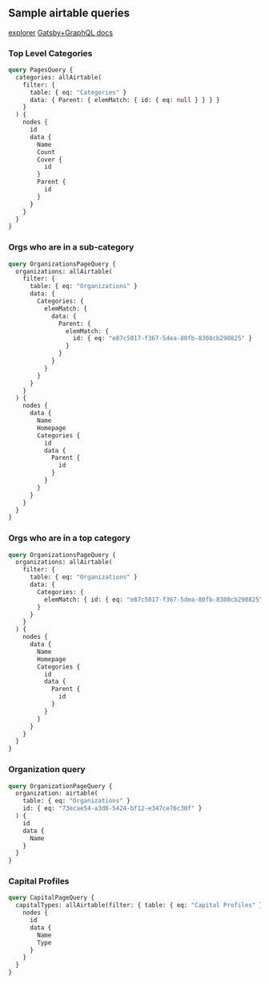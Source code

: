 ## Sample airtable queries

[explorer](http://localhost:8000/__graphQl)
[Gatsby+GraphQL docs](https://www.gatsbyjs.org/docs/graphql-reference/)

### Top Level Categories

```graphql
query PagesQuery {
  categories: allAirtable(
    filter: {
      table: { eq: "Categories" }
      data: { Parent: { elemMatch: { id: { eq: null } } } }
    }
  ) {
    nodes {
      id
      data {
        Name
        Count
        Cover {
          id
        }
        Parent {
          id
        }
      }
    }
  }
}
```

### Orgs who are in a sub-category

```graphql
query OrganizationsPageQuery {
  organizations: allAirtable(
    filter: {
      table: { eq: "Organizations" }
      data: {
        Categories: {
          elemMatch: {
            data: {
              Parent: {
                elemMatch: {
                  id: { eq: "e87c5017-f367-5dea-80fb-8308cb290825" }
                }
              }
            }
          }
        }
      }
    }
  ) {
    nodes {
      data {
        Name
        Homepage
        Categories {
          id
          data {
            Parent {
              id
            }
          }
        }
      }
    }
  }
}
```

### Orgs who are in a top category

```graphql
query OrganizationsPageQuery {
  organizations: allAirtable(
    filter: {
      table: { eq: "Organizations" }
      data: {
        Categories: {
          elemMatch: { id: { eq: "e87c5017-f367-5dea-80fb-8308cb290825" } }
        }
      }
    }
  ) {
    nodes {
      data {
        Name
        Homepage
        Categories {
          id
          data {
            Parent {
              id
            }
          }
        }
      }
    }
  }
}
```

### Organization query

```graphql
query OrganizationPageQuery {
  organization: airtable(
    table: { eq: "Organizations" }
    id: { eq: "73ecae54-a3d6-5424-bf12-e347ce76c30f" }
  ) {
    id
    data {
      Name
    }
  }
}
```

### Capital Profiles

```graphql
query CapitalPageQuery {
  capitalTypes: allAirtable(filter: { table: { eq: "Capital Profiles" } }) {
    nodes {
      id
      data {
        Name
        Type
      }
    }
  }
}
```
